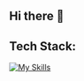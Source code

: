 ## Hi there 👋

## Tech Stack: 
[![My Skills](https://skillicons.dev/icons?i=js,html,css,py,java,vite,vscode,figma,androidstudio,obsidian)](https://skillicons.dev)

<!--
**spstefan/spstefan** is a ✨ _special_ ✨ repository because its `README.md` (this file) appears on your GitHub profile.

Here are some ideas to get you started:

- 🔭 I’m currently working on ...
- 🌱 I’m currently learning ...
- 👯 I’m looking to collaborate on ...
- 🤔 I’m looking for help with ...
- 💬 Ask me about ...
- 📫 How to reach me: ...
- 😄 Pronouns: ...
- ⚡ Fun fact: ...
-->
